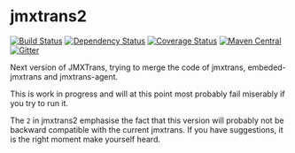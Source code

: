 jmxtrans2
=========

[![Build Status](https://travis-ci.org/jmxtrans/jmxtrans2.svg?branch=master)](https://travis-ci.org/jmxtrans/jmxtrans2)
[![Dependency Status](https://www.versioneye.com/user/projects/5484bdc4d6cc391db60001d7/badge.svg?style=flat)](https://www.versioneye.com/user/projects/5484bdc4d6cc391db60001d7)
[![Coverage Status](https://coveralls.io/repos/jmxtrans/jmxtrans2/badge.svg)](https://coveralls.io/r/jmxtrans/jmxtrans2)
[![Maven Central](https://maven-badges.herokuapp.com/maven-central/org.jmxtrans.jmxtrans2/jmxtrans2/badge.svg)](https://maven-badges.herokuapp.com/maven-central/org.jmxtrans.jmxtrans2/jmxtrans2)
[![Gitter](https://img.shields.io/badge/gitter-join%20chat-brightgreen.svg)](https://gitter.im/jmxtrans/jmxtrans2?utm_source=badge&utm_medium=badge&utm_campaign=pr-badge&utm_content=badge)

Next version of JMXTrans, trying to merge the code of jmxtrans, embeded-jmxtrans and jmxtrans-agent.

This is work in progress and will at this point most probably fail miserably if you try to run it.

The `2` in jmxtrans2 emphasise the fact that this version will probably not be backward compatible with the current jmxtrans. If you have suggestions, it is the right moment make yourself heard.
